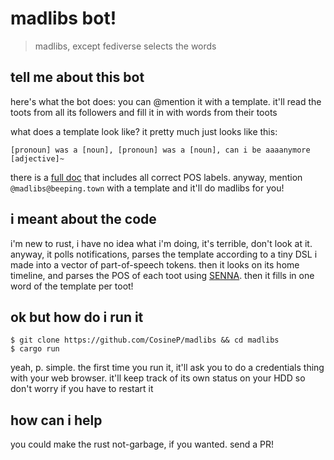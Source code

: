 madlibs bot!
============

> madlibs, except fediverse selects the words

tell me about this bot
----------------------

here's what the bot does: you can @mention it with a template. it'll read the
toots from all its followers and fill it in with words from their toots

what does a template look like? it pretty much just looks like this:

    [pronoun] was a [noun], [pronoun] was a [noun], can i be aaaanymore [adjective]~

there is a [full doc](doc/lang-reference.md) that includes all correct POS
labels. anyway, mention `@madlibs@beeping.town` with a template and it'll do
madlibs for you!

i meant about the code
----------------------

i'm new to rust, i have no idea what i'm doing, it's terrible, don't look at it.
anyway, it polls notifications, parses the template according to a tiny DSL i
made into a vector of part-of-speech tokens. then it looks on its home timeline,
and parses the POS of each toot using
[SENNA](https://github.com/jfschaefer/rust-senna/tree/master/src). then it fills
in one word of the template per toot!

ok but how do i run it
----------------------

    $ git clone https://github.com/CosineP/madlibs && cd madlibs
	$ cargo run

yeah, p. simple. the first time you run it, it'll ask you to do a credentials
thing with your web browser. it'll keep track of its own status on your HDD so
don't worry if you have to restart it

how can i help
--------------

you could make the rust not-garbage, if you wanted. send a PR!

